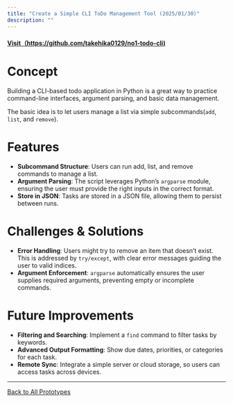 ```yaml
---
title: "Create a Simple CLI ToDo Management Tool (2025/01/30)"
description: ""
---
```


#### [Visit（https://github.com/takehika0129/no1-todo-cli)](https://github.com/takehika0129/no1-todo-cli)

# **Concept**  
Building a CLI-based todo application in Python is a great way to practice command-line interfaces, argument parsing, and basic data management. 

The basic idea is to let users manage a list via simple subcommands(`add`, `list`, and `remove`).


# **Features**  
- **Subcommand Structure**: Users can run add, list, and remove commands to manage a list.
- **Argument Parsing**: The script leverages Python’s `argparse` module, ensuring the user must provide the right inputs in the correct format.
- **Store in JSON**: Tasks are stored in a JSON file, allowing them to persist between runs.


# **Challenges & Solutions**  
- **Error Handling**: Users might try to remove an item that doesn’t exist. This is addressed by `try/except`, with clear error messages guiding the user to valid indices.
- **Argument Enforcement**: `argparse` automatically ensures the user supplies required arguments, preventing empty or incomplete commands.


# **Future Improvements**
- **Filtering and Searching**: Implement a `find` command to filter tasks by keywords.
- **Advanced Output Formatting**: Show due dates, priorities, or categories for each task.
- **Remote Sync**: Integrate a simple server or cloud storage, so users can access tasks across devices.


---
[Back to All Prototypes](../index.md)

